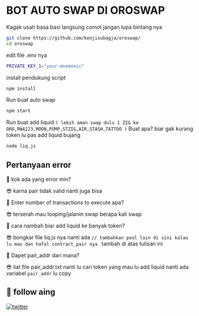 
# BOT AUTO SWAP DI OROSWAP

Kagak usah basa basi langsung comot jangan lupa bintang nya

```bash 
git clone https://github.com/kenjisubagja/oroswap/
cd oroswap
```
edit file .env nya
```bash 
PRIVATE_KEY_1="your-mnemonic"
```
install pendukung script
```bash 
npm install
```
Run buat auto swap
```bash 
npm start
```
Run buat add liquid ```( lebih aman swap dulu 1 ZIG ke ORO,RWA123,MOON,PUMP,STZIG,AIR,STASH,TATTOO )``` Buat apa? biar gak kurang token lu pas add liquid bujang
```bash 
node liq.js
```

## Pertanyaan error 
🤔 kok ada yang error min?

😎 karna pair tidak valid nanti juga bisa

🤔 Enter number of transactions to execute apa?

😎 terserah mau looping/jalanin swap berapa kali swap

🤔 cara nambah biar add liquid ke banyak token? 

😎 bongkar file liq.js nya nanti ada ```// tambahkan pool lain di sini kalau lu mau dan hafal contract_pair nya ``` tambah di atas tulisan ini

🤔 Dapet pair_addr dari mana? 

😎 liat file pair_addr.txt nanti lu cari token yang mau lu add liquid nanti ada variabel ```pair_addr``` lu copy 



## 🔗 follow aing 

[![twitter](https://img.shields.io/badge/twitter-1DA1F2?style=for-the-badge&logo=twitter&logoColor=white)](https://twitter.com/kenjisubagja)

